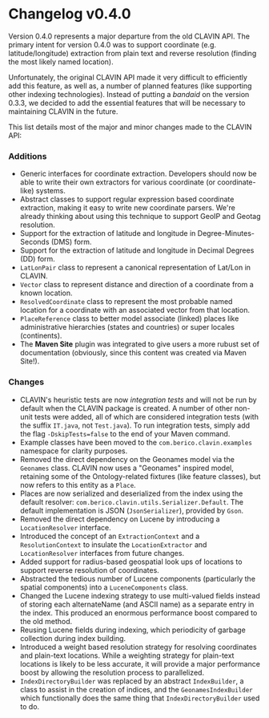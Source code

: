# Changelog v0.4.0

Version 0.4.0 represents a major departure from the old CLAVIN API.  The primary intent for version 0.4.0 was to support coordinate (e.g. latitude/longitude) extraction from plain text and reverse resolution (finding the most likely named location).

Unfortunately, the original CLAVIN API made it very difficult to efficiently add this feature, as well as, a number of planned features (like supporting other indexing technologies).  Instead of putting a *bandaid* on the version 0.3.3, we decided to add the essential features that will be necessary to maintaining CLAVIN in the future.

This list details most of the major and minor changes made to the CLAVIN API:

### Additions
-  Generic interfaces for coordinate extraction.  Developers should now be able to write their own extractors for various coordinate (or coordinate-like) systems.
-  Abstract classes to support regular expression based coordinate extraction, making it easy to write new coordinate parsers.  We're already thinking about using this technique to support GeoIP and Geotag resolution.
-  Support for the extraction of latitude and longitude in Degree-Minutes-Seconds (DMS) form.
-  Support for the extraction of latitude and longitude in Decimal Degrees (DD) form.
-  `LatLonPair` class to represent a canonical representation of Lat/Lon in CLAVIN.
-  `Vector` class to represent distance and direction of a coordinate from a known location.
-  `ResolvedCoordinate` class to represent the most probable named location for a coordinate with an associated vector from that location.
-  `PlaceReference` class to better model associate (linked) places like administrative hierarchies (states and countries) or super locales (continents).
-  The **Maven Site** plugin was integrated to give users a more rubust set of documentation (obviously, since this content was created via Maven Site!).

### Changes
-  CLAVIN's heuristic tests are now *integration tests* and will not be run by default when the CLAVIN package is created.  A number of other non-unit tests were added, all of which are considered integration tests (with the suffix `IT.java`, not `Test.java`).  To run integration tests, simply add the flag `-DskipTests=false` to the end of your Maven command.
-  Example classes have been moved to the `com.berico.clavin.examples` namespace for clarity purposes.
-  Removed the direct dependency on the Geonames model via the `Geonames` class.  CLAVIN now uses a "Geonames" inspired model, retaining some of the Ontology-related fixtures (like feature classes), but now refers to this entity as a `Place`.
-  Places are now serialized and deserialized from the index using the default resolver: `com.berico.clavin.utils.Serializer.Default`.  The default implementation is JSON (`JsonSerializer`), provided by `Gson`.
-  Removed the direct dependency on Lucene by introducing a `LocationResolver` interface.
-  Introduced the concept of an `ExtractionContext` and a `ResolutionContext` to insulate the `LocationExtractor` and `LocationResolver` interfaces from future changes.
-  Added support for radius-based geospatial look ups of locations to support reverse resolution of coordinates.
-  Abstracted the tedious number of Lucene components (particularly the spatial components) into a `LuceneComponents` class.
-  Changed the Lucene indexing strategy to use multi-valued fields instead of storing each alternateName (and ASCII name) as a separate entry in the index.  This produced an enormous performance boost compared to the old method.
-  Reusing Lucene fields during indexing, which periodicity of garbage collection during index building.
-  Introduced a weight based resolution strategy for resolving coordinates and plain-text locations.  While a weighting strategy for plain-text locations is likely to be less accurate, it will provide a major performance boost by allowing the resolution process to parallelized. 
-  `IndexDirectoryBuilder` was replaced by an abstract `IndexBuilder`, a class to assist in the creation of indices, and the `GeonamesIndexBuilder` which functionally does the same thing that `IndexDirectoryBuilder` used to do. 
